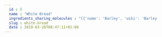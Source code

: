 ```yaml
---
  id : 5
  name : "White Bread"
  ingredients_sharing_molecules : "[{'name': 'Barley', 'wiki': 'Barley', 'id': 51, 'category': 'Cereal', 'common_molecules': [7361, 61020, 7362, 5960, 6140, 880, 994]}, {'name': 'Oats', 'wiki': 'Oat', 'id': 54, 'category': 'Cereal', 'common_molecules': [61020, 7362, 5960, 6140, 12170, 994]}, {'name': 'Corn', 'wiki': 'Maize', 'id': 56, 'category': 'Maize', 'common_molecules': [61020, 7362, 5960, 6140, 7359, 994]}, {'name': 'Cocoa', 'wiki': 'Theobroma_cacao', 'id': 283, 'category': 'Seed', 'common_molecules': [7361, 61020, 7362, 10883, 12170, 880]}, {'name': 'Onion', 'wiki': 'Onion', 'id': 348, 'category': 'Vegetable', 'common_molecules': [7361, 61020, 7362, 10883, 12170, 994]}]"
  slug : white-bread
  date : 2019-03-26T08:47:11+01:00
---
```



